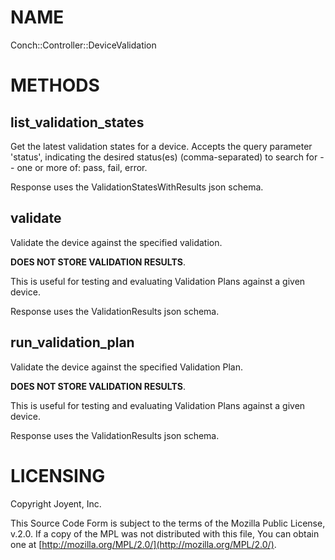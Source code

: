 # NAME

Conch::Controller::DeviceValidation

# METHODS

## list\_validation\_states

Get the latest validation states for a device. Accepts the query parameter 'status',
indicating the desired status(es) (comma-separated) to search for -- one or more of:
pass, fail, error.

Response uses the ValidationStatesWithResults json schema.

## validate

Validate the device against the specified validation.

**DOES NOT STORE VALIDATION RESULTS**.

This is useful for testing and evaluating Validation Plans against a given
device.

Response uses the ValidationResults json schema.

## run\_validation\_plan

Validate the device against the specified Validation Plan.

**DOES NOT STORE VALIDATION RESULTS**.

This is useful for testing and evaluating Validation Plans against a given
device.

Response uses the ValidationResults json schema.

# LICENSING

Copyright Joyent, Inc.

This Source Code Form is subject to the terms of the Mozilla Public License,
v.2.0. If a copy of the MPL was not distributed with this file, You can obtain
one at [http://mozilla.org/MPL/2.0/](http://mozilla.org/MPL/2.0/).
